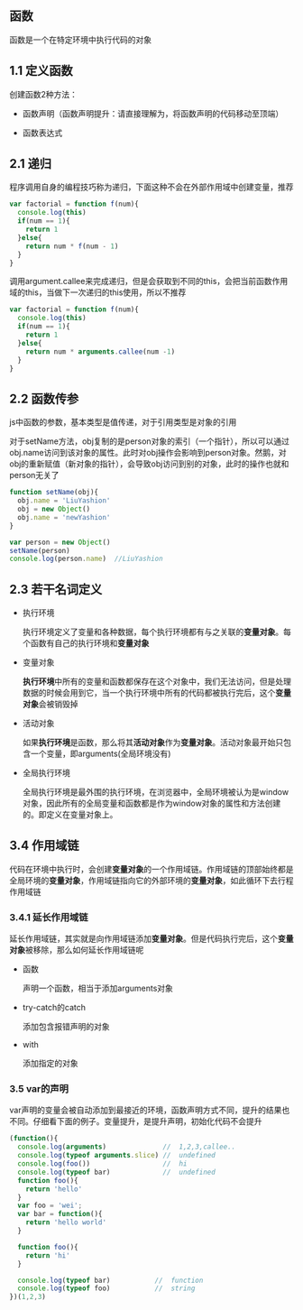 ## 函数
函数是一个在特定环境中执行代码的对象

## 1.1 定义函数
创建函数2种方法：
- 函数声明（函数声明提升：请直接理解为，将函数声明的代码移动至顶端）

- 函数表达式


## 2.1 递归
程序调用自身的编程技巧称为递归，下面这种不会在外部作用域中创建变量，推荐
```js
var factorial = function f(num){
  console.log(this)
  if(num == 1){
    return 1
  }else{
    return num * f(num - 1)
  }
}
```


调用argument.callee来完成递归，但是会获取到不同的this，会把当前函数作用域的this，当做下一次递归的this使用，所以不推荐
```js
var factorial = function f(num){
  console.log(this)
  if(num == 1){
    return 1
  }else{
    return num * arguments.callee(num -1)
  }
}
```





## 2.2 函数传参
js中函数的参数，基本类型是值传递，对于引用类型是对象的引用

对于setName方法，obj复制的是person对象的索引（一个指针），所以可以通过obj.name访问到该对象的属性。此时对obj操作会影响到person对象。然鹅，对obj的重新赋值（新对象的指针），会导致obj访问到别的对象，此时的操作也就和person无关了

```js
function setName(obj){
  obj.name = 'LiuYashion'
  obj = new Object()
  obj.name = 'newYashion'
}

var person = new Object()
setName(person)
console.log(person.name)  //LiuYashion
```

## 2.3 若干名词定义
- 执行环境
  
  执行环境定义了变量和各种数据，每个执行环境都有与之关联的**变量对象**。每个函数有自己的执行环境和**变量对象**

- 变量对象

  **执行环境**中所有的变量和函数都保存在这个对象中，我们无法访问，但是处理数据的时候会用到它，当一个执行环境中所有的代码都被执行完后，这个**变量对象**会被销毁掉

- 活动对象

  如果**执行环境**是函数，那么将其**活动对象**作为**变量对象**。活动对象最开始只包含一个变量，即arguments(全局环境没有)

- 全局执行环境

  全局执行环境是最外围的执行环境，在浏览器中，全局环境被认为是window对象，因此所有的全局变量和函数都是作为window对象的属性和方法创建的。即定义在变量对象上。



## 3.4 作用域链
代码在环境中执行时，会创建**变量对象**的一个作用域链。作用域链的顶部始终都是全局环境的**变量对象**，作用域链指向它的外部环境的**变量对象**，如此循环下去行程作用域链



### 3.4.1 延长作用域链
延长作用域链，其实就是向作用域链添加**变量对象**。但是代码执行完后，这个**变量对象**被移除，那么如何延长作用域链呢

  - 函数

    声明一个函数，相当于添加arguments对象

  - try-catch的catch

    添加包含报错声明的对象

  - with

    添加指定的对象



### 3.5 var的声明
var声明的变量会被自动添加到最接近的环境，函数声明方式不同，提升的结果也不同。仔细看下面的例子。变量提升，是提升声明，初始化代码不会提升
```js
(function(){
  console.log(arguments)              //  1,2,3,callee..
  console.log(typeof arguments.slice) //  undefined
  console.log(foo())                  //  hi
  console.log(typeof bar)             //  undefined   
  function foo(){
    return 'hello'
  }
  var foo = 'wei';
  var bar = function(){
    return 'hello world'
  }

  function foo(){
    return 'hi'
  }  

  console.log(typeof bar)           //  function
  console.log(typeof foo)           //  string
})(1,2,3)
```